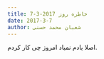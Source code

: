 ```yaml
---
title: خاطره روز 2017-3-7
date: 2017-3-7
author: شعبان محمد حسنی
---
```


اصلا یادم نمیاد امروز چی کار کردم.